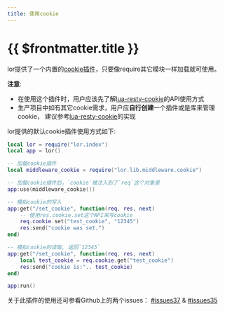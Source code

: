 ```yaml
---
title: 使用cookie
---
```


# {{ $frontmatter.title }}


<div class="placeholder"></div>

lor提供了一个内置的[cookie插件](https://github.com/sumory/lor/blob/master/lor/lib/middleware/cookie.lua)，只要像require其它模块一样加载就可使用。

**注意**:

- 在使用这个插件时，用户应该先了解[lua-resty-cookie](https://github.com/cloudflare/lua-resty-cookie)的API使用方式
- 生产项目中如有其它cookie需求，用户应**自行创建**一个插件或是库来管理cookie， 建议参考[lua-resty-cookie](https://github.com/cloudflare/lua-resty-cookie)的实现


lor提供的默认cookie插件使用方式如下:

```lua
local lor = require("lor.index")
local app = lor()

-- 加载cookie插件
local middleware_cookie = require("lor.lib.middleware.cookie")

-- 加载cookie插件后，`cookie`被注入到了`req`这个对象里
app:use(middleware_cookie())

-- 模拟cookie的写入
app:get("/set_cookie", function(req, res, next)
    -- 使用res.cookie.set这个API来写cookie
    req.cookie.set("test_cookie", "12345")
    res:send("cookie was set.")
end)

-- 模拟cookie的读取, 返回`12345`
app:get("/set_cookie", function(req, res, next)
    local test_cookie = req.cookie.get("test_cookie")
    res:send("cookie is:".. test_cookie)
end)

app:run()
```

关于此插件的使用还可参看Github上的两个issues： [#issues37](https://github.com/sumory/lor/issues/37) & [#issues35](https://github.com/sumory/lor/issues/35)
